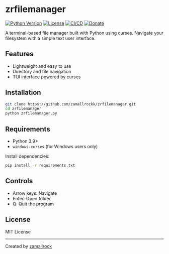 # zrfilemanager

[![Python Version](https://img.shields.io/badge/python-3.9%2B-blue?logo=python)](https://www.python.org/)
[![License](https://img.shields.io/badge/license-MIT-green.svg)](LICENSE)
[![CI/CD](https://github.com/zamallrockk/zrfilemanager/actions/workflows/python-app.yml/badge.svg)](https://github.com/zamallrockk/zrfilemanager/actions)
[![Donate](https://img.shields.io/badge/Buy_Me_a_Coffee-ko--fi-FF5E5B?logo=ko-fi&logoColor=white&style=flat-square)](https://ko-fi.com/zamallrock)

A terminal-based file manager built with Python using curses. Navigate your filesystem with a simple text user interface.

## Features

- Lightweight and easy to use
- Directory and file navigation
- TUI interface powered by curses

## Installation

```bash
git clone https://github.com/zamallrockk/zrfilemanager.git
cd zrfilemanager
python zrfilemanager.py
```

## Requirements

- Python 3.9+
- `windows-curses` (for Windows users only)

Install dependencies:

```bash
pip install -r requirements.txt
```

## Controls

- Arrow keys: Navigate
- Enter: Open folder
- Q: Quit the program

## License

MIT License

---
Created by [zamallrock](https://github.com/zamallrockk)

